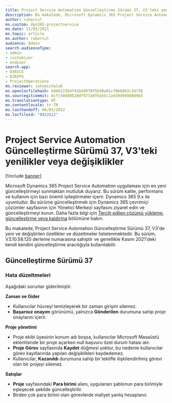```yaml
---
title: Project Service Automation Güncelleştirme Sürümü 37, V3'teki yenilikler veya değişiklikler
description: Bu makalede, Microsoft Dynamics 365 Project Service Automation Güncelleştirme Sürümü 37, V3'de bulunan özellikler ve düzeltmeler listelenmektedir.
author: ruhercul
ms.custom: dyn365-projectservice
ms.date: 11/01/2021
ms.topic: article
ms.author: ruhercul
audience: Admin
search.audienceType:
- admin
- customizer
- enduser
search.app:
- D365CE
- D365PS
- ProjectOperations
ms.reviewer: johnmichalak
ms.openlocfilehash: bdbb125b4f41bb9970f5bd8a01cf0bb863c34738
ms.sourcegitcommit: 6cfc50d89528df977a8f6a55c1ad39d99800d9b4
ms.translationtype: HT
ms.contentlocale: tr-TR
ms.lasthandoff: 06/03/2022
ms.locfileid: "8922522"
---
```

# <a name="whats-new-or-changed-in-project-service-automation-update-release-37-v3"></a>Project Service Automation Güncelleştirme Sürümü 37, V3'teki yenilikler veya değişiklikler

[!include [banner](../includes/psa-now-project-operations.md)]

Microsoft Dynamics 365 Project Service Automation uygulaması için en yeni güncelleştirmeyi sunmaktan mutluluk duyarız. Bu sürüm kalite, performans ve kullanım için bazı önemli iyileştirmeler içerir. Dynamics 365 9.x ile uyumludur. Bu sürüme güncelleştirmek için Dynamics 365 çevrimiçi çözümler sayfasının için Yönetici Merkezi sayfasını ziyaret edin ve güncelleştirmeyi kurun. Daha fazla bilgi için [Tercih edilen çözümü yükleme, güncelleştirme veya kaldırma](/power-platform/admin/install-remove-preferred-solution) bölümüne bakın.

Bu makalede, Project Service Automation Güncelleştirme Sürümü 37, V3'de yeni ve değiştirilen özellikler ve düzeltmeler listelenmektedir. Bu sürüm, V3.10.58.120 derleme numarasına sahiptir ve genellikle Kasım 2021'deki kendi kendini güncelleştirme aracılığıyla kullanılabilir.

## <a name="update-release-37"></a>Güncelleştirme Sürümü 37

### <a name="bug-fixes"></a>Hata düzeltmeleri

Aşağıdaki sorunlar giderilmiştir.

**Zaman ve Gider**
- Kullanıcılar hücreyi temizleyerek bir zaman girişini silemez.
- **Başarısız onayım** görünümü, yalnızca **Gönderilen** durumuna sahip proje onaylarını içerir.

**Proje yönetimi**
- Proje ekibi üyesinin konum adı boşsa, kullanıcılar Microsoft Masaüstü eklentisinde bir proje açarken null başvuru özel durum hatası alır.
- **Proje Görev** sayfasında **Kaydet** düğmesi yoktur, bu nedenle kullanıcılar görev kayıtlarında yapılan değişiklikleri kaydedemez.
- Kullanıcılar, **Kazanıldı** durumuna sahip bir teklifle ilişkilendirilmiş görevi olan bir projeyi silemez.

**Satışlar**
- **Proje** sayfasındaki **Para birimi** alanı, uygulanan şablonun para birimiyle eşleşecek şekilde güncelleştirilir.
- Birden çok para birimi olan görevlerde maliyet yanlış hesaplanır.
